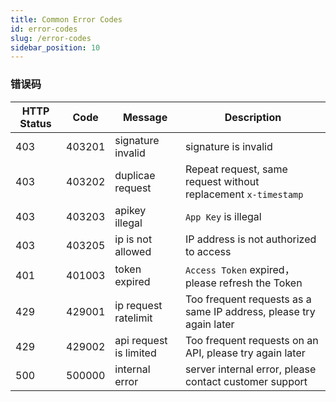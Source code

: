 ```yaml
---
title: Common Error Codes 
id: error-codes
slug: /error-codes
sidebar_position: 10
---
```


### 错误码

| HTTP Status | Code   | Message                | Description                                                        |
|-------------|--------|------------------------|--------------------------------------------------------------------|
| 403         | 403201 | signature invalid      | signature is invalid                                               |
| 403         | 403202 | duplicae request       | Repeat request, same request without replacement `x-timestamp`     |
| 403         | 403203 | apikey illegal         | `App Key` is illegal                                               |
| 403         | 403205 | ip is not allowed      | IP address is not authorized to access                             |
| 401         | 401003 | token expired          | `Access Token` expired，please refresh the Token                   |
| 429         | 429001 | ip request ratelimit   | Too frequent requests as a same IP address, please try again later |
| 429         | 429002 | api request is limited | Too frequent requests on an API, please try again later            |
| 500         | 500000 | internal error         | server internal error, please contact customer support             |
